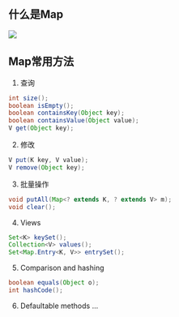 ## 什么是Map

![](https://ws1.sinaimg.cn/large/8747d788gy1fve71o7mxgj20ts0k3k0i.jpg)



## Map常用方法

1. 查询
  ```java
  int size();
  boolean isEmpty();
  boolean containsKey(Object key);
  boolean containsValue(Object value);
  V get(Object key);
  ```

2. 修改
  ```java
  V put(K key, V value);
  V remove(Object key);
  ```

3. 批量操作
  ```java
  void putAll(Map<? extends K, ? extends V> m);
  void clear();
  ```

4. Views

  ```java
  Set<K> keySet();
  Collection<V> values();
  Set<Map.Entry<K, V>> entrySet();
  ```

5. Comparison and hashing

  ```java
  boolean equals(Object o);
  int hashCode();
  ```

6. Defaultable methods
  ...